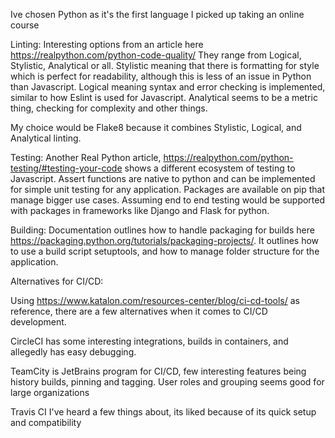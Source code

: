 Ive chosen Python as it's the first language I picked up taking an online course
 
Linting:
Interesting options from an article here https://realpython.com/python-code-quality/
They range from Logical, Stylistic, Analytical or all. Stylistic meaning that there is formatting for style which is perfect for readability, although this is less of an issue in Python than Javascript. Logical meaning syntax and error checking is implemented, similar to how Eslint is used for Javascript. Analytical seems to be a metric thing, checking for complexity and other things.
 
My choice would be Flake8 because it combines Stylistic, Logical, and Analytical linting.
 
Testing:
Another Real Python article, https://realpython.com/python-testing/#testing-your-code shows a different ecosystem of testing to Javascript. Assert functions are native to python and can be implemented for simple unit testing for any application. Packages are available on pip that manage bigger use cases. Assuming end to end testing would be supported with packages in frameworks like Django and Flask for python.
 
Building:
Documentation outlines how to handle packaging for builds here https://packaging.python.org/tutorials/packaging-projects/. It outlines how to use a build script setuptools, and how to manage folder structure for the application. 
 
 
Alternatives for CI/CD:
 
Using https://www.katalon.com/resources-center/blog/ci-cd-tools/ as reference, there are a few alternatives when it comes to CI/CD development.
 
CircleCI has some interesting integrations, builds in containers, and allegedly has easy debugging.
 
TeamCity is JetBrains program for CI/CD, few interesting features being history builds, pinning and tagging. User roles and grouping seems good for large organizations
 
Travis CI I've heard a few things about, its liked because of its quick setup and compatibility